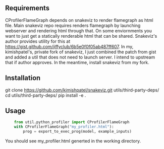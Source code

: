 ## Requirements

CProfilerFlameGraph depends on snakeviz to render flamegraph as html file. Main snakeviz repo requires renders flamegraph by launching webserver and rendering html through that. On some enviornments you want to just get a statically renderable html that can be shared. Snakeviz's author provides utility for this at https://gist.github.com/jiffyclub/6b5e0f0f05ab487ff607. In my, kimishpatel's, private fork of snakeviz, I just combined the patch from gist and added a util that does not need to launch server. I intend to upstream that if author approves. In the meantime, install snakeviz from my fork.

## Installation

git clone https://github.com/kimishpatel/snakeviz.git utils/third-party-deps/
cd utils/third-party-deps/
pip install -e .

## Usage

```python
    from util.python_profiler import CProfilerFlameGraph
    with CProfilerFlameGraph("my_profiler.html"):
        prog = export_to_exec_prog(model, example_inputs)
```

You should see my_profiler.html generted in the working directory.
